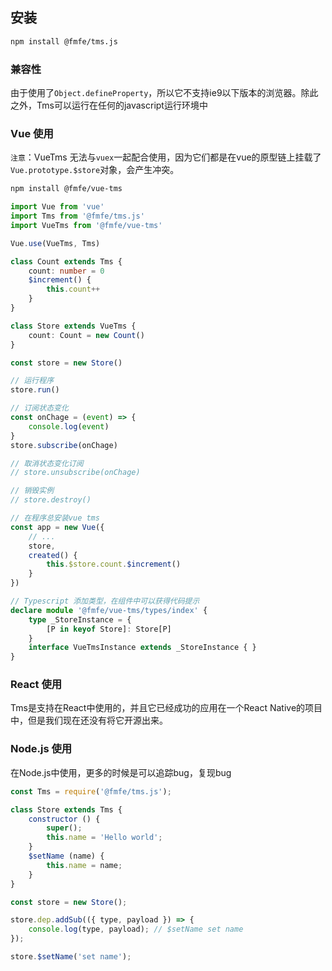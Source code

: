 ## 安装

```bash
npm install @fmfe/tms.js
```

### 兼容性
由于使用了`Object.defineProperty`，所以它不支持ie9以下版本的浏览器。除此之外，Tms可以运行在任何的javascript运行环境中


### Vue 使用
`注意`：VueTms 无法与`vuex`一起配合使用，因为它们都是在vue的原型链上挂载了`Vue.prototype.$store`对象，会产生冲突。
```bash
npm install @fmfe/vue-tms
```
```typescript
import Vue from 'vue'
import Tms from '@fmfe/tms.js'
import VueTms from '@fmfe/vue-tms'

Vue.use(VueTms, Tms)

class Count extends Tms {
    count: number = 0
    $increment() {
        this.count++
    }
}

class Store extends VueTms {
    count: Count = new Count()
}

const store = new Store()

// 运行程序
store.run()

// 订阅状态变化
const onChage = (event) => {
    console.log(event)
}
store.subscribe(onChage)

// 取消状态变化订阅
// store.unsubscribe(onChage)

// 销毁实例
// store.destroy()

// 在程序总安装vue tms
const app = new Vue({
    // ...
    store,
    created() {
        this.$store.count.$increment()
    }
})

// Typescript 添加类型，在组件中可以获得代码提示
declare module '@fmfe/vue-tms/types/index' {
    type _StoreInstance = {
        [P in keyof Store]: Store[P]
    }
    interface VueTmsInstance extends _StoreInstance { }
}
```

### React 使用
Tms是支持在React中使用的，并且它已经成功的应用在一个React Native的项目中，但是我们现在还没有将它开源出来。

### Node.js 使用
在Node.js中使用，更多的时候是可以追踪bug，复现bug
```javascript
const Tms = require('@fmfe/tms.js');

class Store extends Tms {
    constructor () {
        super();
        this.name = 'Hello world';
    }
    $setName (name) {
        this.name = name;
    }
}

const store = new Store();

store.dep.addSub(({ type, payload }) => {
    console.log(type, payload); // $setName set name
});

store.$setName('set name');

```
